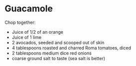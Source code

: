 Guacamole
=========

Chop together:

- Juice of 1/2 of an orange
- Juice of 1 lime
- 2 avocados, seeded and scooped out of skin
- 4 tablespoons roasted and charred Roma tomatoes, diced
- 2 tablespoons medium dice red onions
- coarse ground salt to taste (sea salt is better)

